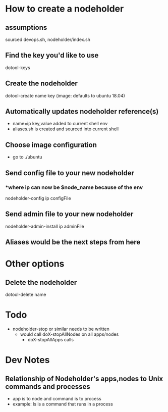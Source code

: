 # How to create a nodeholder

## assumptions
sourced devops.sh, nodeholder/index.sh

## Find the key you'd like to use
dotool-keys

## Create the nodeholder
dotool-create name key (image: defaults to ubuntu 18.04)

## Automatically updates nodeholder reference(s)
- name=ip key,value added to current shell env 
- aliases.sh is created and sourced into current shell

## Choose image configuration
- go to ./ubuntu

## Send config file to your new nodeholder
### *where ip can now be $node_name because of the env
nodeholder-config ip configFile

## Send admin file to your new nodeholder
nodeholder-admin-install ip adminFile

## Aliases would be the next steps from here

# Other options

## Delete the nodeholder
dotool-delete name

# Todo
- nodeholder-stop or similar needs to be written
  - would call doX-stopAllNodes on all apps/nodes
    - doX-stopAllApps calls

# Dev Notes
## Relationship of Nodeholder's apps,nodes to Unix commands and processes
- app is to node and command is to process
- example: ls is a command that runs in a process

